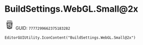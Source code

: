 # BuildSettings.WebGL.Small@2x
![](/img/BuildSettings.WebGL.Small@2x.png)
GUID: `7777299662375183282`
```
EditorGUIUtility.IconContent("BuildSettings.WebGL.Small@2x")
```
